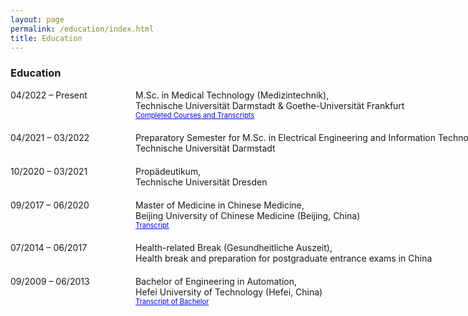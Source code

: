 ```yaml
---
layout: page
permalink: /education/index.html
title: Education
---
```


### Education

<dl>
  <dt style="width: 180px; float: left;">04/2022 – Present</dt>
  <dd style="margin-left: 200px; white-space: nowrap; margin-bottom: 20px;">M.Sc. in Medical Technology (Medizintechnik),<br>
  Technische Universität Darmstadt & Goethe-Universität Frankfurt<br>
  <span style="font-size: 0.8em; "><a href="/subpage/courseTranscript/index.html" style="color: blue;">Completed Courses and Transcripts</a></span>
  </dd>

  <dt style="width: 180px; float: left;">04/2021 – 03/2022</dt>
  <dd style="margin-left: 200px; white-space: nowrap; margin-bottom: 20px;">Preparatory Semester for M.Sc. in Electrical Engineering and Information Technology,<br>
  Technische Universität Darmstadt</dd>

  <dt style="width: 180px; float: left;">10/2020 – 03/2021</dt>
  <dd style="margin-left: 200px; white-space: nowrap; margin-bottom: 20px;">Propädeutikum,<br>
  Technische Universität Dresden</dd>

  <dt style="width: 180px; float: left;">09/2017 – 06/2020</dt>
  <dd style="margin-left: 200px; white-space: nowrap; margin-bottom: 20px;">Master of Medicine in Chinese Medicine,<br>
  Beijing University of Chinese Medicine (Beijing, China)<br>
  <span style="font-size: 0.8em; "><a href="http://zkManuel0123.github.io/file/TranscriptTCM.pdf" style="color: blue;">Transcript</a></span>
  </dd>

  <dt style="width: 180px; float: left;">07/2014 – 06/2017</dt>
  <dd style="margin-left: 200px; white-space: nowrap; margin-bottom: 20px;">Health-related Break (Gesundheitliche Auszeit),<br>
  Health break and preparation for postgraduate entrance exams in China</dd>

  <dt style="width: 180px; float: left;">09/2009 – 06/2013</dt>
  <dd style="margin-left: 200px; white-space: nowrap; margin-bottom: 20px;">Bachelor of Engineering in Automation,<br>
  Hefei University of Technology (Hefei, China)<br>
  <span style="font-size: 0.8em; "><a href="http://zkManuel0123.github.io/file/TranscriptofBachelor.pdf" style="color: blue;">Transcript of Bachelor</a></span>
  </dd>
</dl>

<br style="clear: both;" />
